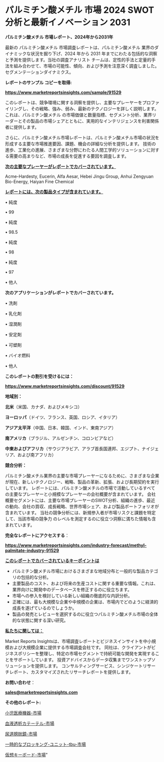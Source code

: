 # パルミチン酸メチル 市場 2024 SWOT 分析と最新イノベーション 2031

<strong>パルミチン酸メチル 市場レポート、2024年から2031年</strong>

最新の パルミチン酸メチル 市場調査レポートは、パルミチン酸メチル 業界のダイナミックな状況を掘り下げ、2024 年から 2031 年までにわたる包括的な洞察と予測を提供します。当社の調査アナリスト チームは、定性的手法と定量的手法を組み合わせて、市場の可能性、傾向、および予測を注意深く調査しました。 セグメンテーションダイナミクス。



<strong>レポートのサンプル コピーを取得:</strong> <a href=https://www.marketreportsinsights.com/sample/91529>

<strong><u>https://www.marketreportsinsights.com/sample/91529</u></strong></a>

このレポートは、競争環境に関する洞察を提供し、主要なプレーヤーをプロファイリングし、その戦略、強み、弱み、最新のテクノロジーを詳しく説明します。 これは、パルミチン酸メチル の市場価値と数量指標、セグメント分析、業界リーダーとその製品の市場シェアとともに、実用的なインテリジェンスを利害関係者に提供します。

さらに、パルミチン酸メチル市場レポートは、パルミチン酸メチル市場の状況を形成する主要な市場推進要因、課題、機会の詳細な分析を提供します。 技術の進歩、工業化の進展、さまざまな分野にわたる人間工学的ソリューションに対する需要の高まりなど、市場の成長を促進する要因を調査します。



<strong><u>次の主要なプレーヤーがレポートでカバーされています。</u></strong>

Acme-Hardesty, Eucerin, Alfa Aesar, Hebei Jingu Group, Anhui Zengyuan Bio-Energy, Haiyan Fine Chemical



<strong><u><b>レポートには、次の製品タイプが含まれています。</b></u></strong>

• 純度

• 99

• 純度

• 98.5

• 純度

• 98

• 純度

• 97

• 他人



<strong><b>次のアプリケーションがレポートでカバーされています。</b></strong>

• 洗剤

• 乳化剤

• 湿潤剤

• 安定剤

• 可塑剤

• バイオ燃料

• 他人



<strong><b>このレポートの割引を受けるには：</b></strong><a href=https://www.marketreportsinsights.com/discount/91529>

<strong><u>https://www.marketreportsinsights.com/discount/91529</u></strong></a>



<strong>地域別：</strong>



<strong>北米</strong>（米国、カナダ、およびメキシコ）



<strong>ヨーロッパ</strong>（ドイツ、フランス、英国、ロシア、イタリア）



<strong>アジア太平洋</strong>（中国、日本、韓国、インド、東南アジア）



<strong>南アメリカ</strong>（ブラジル、アルゼンチン、コロンビアなど）



<strong>中東およびアフリカ</strong>（サウジアラビア、アラブ首長国連邦、エジプト、ナイジェリア、および南アフリカ）



<strong>競合分析：</strong>

パルミチン酸メチル業界の主要な市場プレーヤーになるために、さまざまな企業が現在、新しいテクノロジー、戦略、製品の革新、拡張、および長期契約を実行しています。 レポートには、パルミチン酸メチルの市場で活動しているすべての主要なプレーヤーと小規模なプレーヤーの会社概要が含まれています。 会社概要セグメントには、主要な市場プレーヤーのSWOT分析、組織の進歩、最近の動向、会社の買収、成長戦略、世界市場シェア、および製品ポートフォリオが含まれています。 当社の競争分析には、新規参入者が市場リスクと課題を特定して、当該市場の競争力 のレベルを測定するのに役立つ洞察に満ちた情報も含まれています。



<strong>完全なレポートにアクセスする</strong>：

<a href=https://www.marketreportsinsights.com/industry-forecast/methyl-palmitate-industry-91529>

<strong><u>https://www.marketreportsinsights.com/industry-forecast/methyl-palmitate-industry-91529</u></strong></a>



<strong><u><b>このレポートでカバーされているキーポイントは</b></u></strong>
<ul>
  <li>パルミチン酸メチル市場におけるさまざまな地域分布と一般的な製品カテゴリの包括的な分析。</li>
  <li>主要製品のコスト、および将来の生産コストに関する重要な情報。これは、業界向けに開発中のデータベースを修正するのに役立ちます。</li>
  <li>市場への参入を検討している新しい組織の徹底的な内訳分析。</li>
  <li>正確には、最も大規模な企業や中規模の企業は、市場内でどのように経済的成長を遂げているのでしょうか。</li>
  <li>製品の発売とレビューを選択するのに役立つパルミチン酸メチル市場の全体的な状態に関する深い研究。</li>
</ul>


<strong><u><b>私たちに関しては：</b></u></strong>

Market Reports Insightsは、市場調査レポートとビジネスインサイトを中小規模および大規模企業に提供する市場調査会社です。 同社は、クライアントがビジネスポリシーを整理し、特定の市場セグメントで持続可能な開発を実現することをサポートしています。 投資アドバイスからデータ収集までワンストップソリューションを提供します。 コンサルティングサービス、シンジケートリサーチレポート、カスタマイズされたリサーチレポートを提供します。



<strong><b>お問い合わせ</b></strong>：

<a href=mailto:sales@marketreportsinsights.com>

<strong><u>sales@marketreportsinsights.com</u></strong></a>



<strong>その他のレポート:</strong>

<a href=https://www.linkedin.com/pulse/小児医療機器-市場-2023-総合分析と事業成長戦略-2030-pr-news-hub-9ngcf/>小児医療機器-市場</a>

<a href=https://www.linkedin.com/pulse/血液透析カテーテル-市場-2023-swot-分析と最新イノベーション-5yvrf/>血液透析カテーテル-市場</a>

<a href=https://www.linkedin.com/pulse/尿道膀胱鏡-市場-2023-最新の-cagr-および成長分析-2030-pr-news-hub-xx3ff/>尿道膀胱鏡-市場</a>

<a href=https://www.linkedin.com/pulse/一時的なブロッキング-ユニット-tbu-市場-2023-総合分析と事業成長戦略-2030-pr-news-hub-0lqof/>一時的なブロッキング-ユニット-tbu-市場</a>

<a href=https://www.linkedin.com/pulse/仮想キーボード-市場-2023-競争分析と事業成長-2030-data-dive-discoveries-24-analysis-xanrf/>仮想キーボード-市場</a>"
